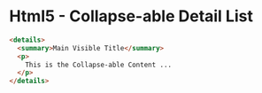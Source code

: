 # Html5 - Collapse-able Detail List

```html
<details>
  <summary>Main Visible Title</summary>
  <p>
    This is the Collapse-able Content ...
  </p>
</details>
```
